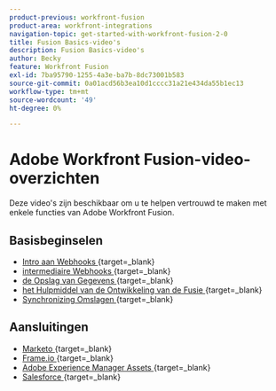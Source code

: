 ```yaml
---
product-previous: workfront-fusion
product-area: workfront-integrations
navigation-topic: get-started-with-workfront-fusion-2-0
title: Fusion Basics-video's
description: Fusion Basics-video's
author: Becky
feature: Workfront Fusion
exl-id: 7ba95790-1255-4a3e-ba7b-8dc73001b583
source-git-commit: 0a01acd56b3ea10d1cccc31a21e434da55b1ec13
workflow-type: tm+mt
source-wordcount: '49'
ht-degree: 0%

---
```


# Adobe Workfront Fusion-video-overzichten

Deze video&#39;s zijn beschikbaar om u te helpen vertrouwd te maken met enkele functies van Adobe Workfront Fusion.

## Basisbeginselen

* [ Intro aan Webhooks ](https://video.tv.adobe.com/v/3427025/){target=_blank}
* [ intermediaire Webhooks ](https://video.tv.adobe.com/v/3427030/){target=_blank}
* [ de Opslag van Gegevens ](https://video.tv.adobe.com/v/3427029/){target=_blank}
* [ het Hulpmiddel van de Ontwikkeling van de Fusie ](https://video.tv.adobe.com/v/3427031/){target=_blank}
* [ Synchronizing Omslagen ](https://video.tv.adobe.com/v/3427033/){target=_blank}

## Aansluitingen

* [ Marketo ](https://video.tv.adobe.com/v/3427026/){target=_blank}
* [ Frame.io ](https://video.tv.adobe.com/v/3427032/){target=_blank}
* [ Adobe Experience Manager Assets ](https://video.tv.adobe.com/v/3427034/){target=_blank}
* [ Salesforce ](https://video.tv.adobe.com/v/3427027/){target=_blank}
